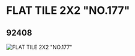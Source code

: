 # FLAT TILE 2X2 "NO.177"
## 92408
![FLAT TILE 2X2 "NO.177"](https://lc-www-live-s.legocdn.com/media/bricks/5/2/4594223.jpg)